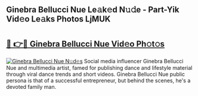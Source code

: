 ## Ginebra Bellucci Nue Le𝚊k𝚎d N𝚞𝚍e - Part-Yik Vid𝚎o Le𝚊ks Photos LjMUK

# <h2><a href="http://fb4ym0e.evod.top/?m=Ginebra+Bellucci+Nue">🔗 👉🔴 Ginebra Bellucci Nue Vid𝚎o Ph𝚘t𝚘s</a></h2>

[![Ginebra Bellucci Nue N𝚞d𝚎s](https://i.imgur.com/8V9OHl7.gif)](http://fb4ym0e.evod.top/?m=Ginebra+Bellucci+Nue)
Social media influencer Ginebra Bellucci Nue and multimedia artist, famed for publishing dance and lifestyle material through viral dance trends and short videos. Ginebra Bellucci Nue public persona is that of a successful entrepreneur, but behind the scenes, he's a devoted family man. 

